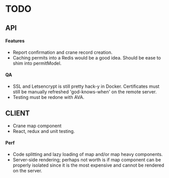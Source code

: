# TODO

## API
#### Features
* Report confirmation and crane record creation.
* Caching permits into a Redis would be a good idea. Should
be ease to shim into permitModel.
#### QA
* SSL and Letsencrypt is still pretty hack-y in Docker. Certificates must
still be manually refreshed 'god-knows-when' on the remote server.
* Testing must be redone with AVA.

## CLIENT
* Crane map component
* React, redux and unit testing.
#### Perf
* Code splitting and lazy loading of map and/or map heavy components.
* Server-side rendering; perhaps not worth is if map component can be
properly isolated since it is the most expensive and cannot be rendered
on the server.
